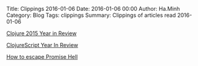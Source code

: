 Title: Clippings 2016-01-06
Date: 2016-01-06 00:00
Author: Ha.Minh
Category: Blog
Tags: clippings
Summary: Clippings of articles read 2016-01-06

[Clojure 2015 Year in Review](http://stuartsierra.com/2015/12/31/clojure-2015-year-in-review)

[ClojureScript Year In Review](http://swannodette.github.io/2015/12/23/year-in-review/)

[How to escape Promise Hell](https://medium.com/@pyrolistical/how-to-get-out-of-promise-hell-8c20e0ab0513#.pp1bbsvmi)
